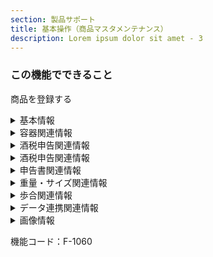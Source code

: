 ```yaml
---
section: 製品サポート
title: 基本操作（商品マスタメンテナンス）
description: Lorem ipsum dolor sit amet - 3
---
```


### この機能でできること

商品を登録する
<details>
<summary>基本情報</summary>

| 項目名           | 説明                                                         |
| ---------------- | ------------------------------------------------------------ |
| 名称             |                                                              |
| 名称変更フラグ   | 不可/可                                                      |
| フリガナ         |                                                              |
| 略称             |                                                              |
| 商品種別         | ・自社製品<br />・混和酒類<br />・控除酒類<br />・蔵内製品<br />・蔵内混和酒類<br />・蔵内控除酒類<br />・セット品<br />・仕入酒類<br />・仕入商品<br />・P箱<br />・資材<br />・原料<br />・沖特例外<br />・以外 |
| 在庫管理         | する/しない                                                            |
| 酒税管理         | する/しない                                                             |
| 商品設定パターン | （別表１）                                                      |
| 酒種             |                                                              |
| 取引             |                                                              |
| 摘要             |                                                              |

**別表１**
商品設定パターン
| パターンコード | 説明                             | 例                                                           |
| -------------- | -------------------------------- | ------------------------------------------------------------ |
| 01             | 自社製品 在庫する    酒税する    | 清酒、焼酎、ワイン、ビール                                   |
| 02             | 自社製品 在庫する    酒税しない  | 酒粕、奈良漬け、葡萄ジュース、酒ケーキ                       |
| 03             | 自社製品 在庫しない   酒税しない | 酒粕、奈良漬け、葡萄ジュース、酒ケーキ                       |
| 04             | 混和酒類 在庫する    酒税する    | 混和酒                                                       |
| 05             | 控除酒類 在庫する    酒税する    | 清酒、焼酎、ワイン、ビール                                   |
| 06             | 蔵内製品 在庫しない   酒税する   | 清酒、焼酎、ワイン、ビール                                   |
| 07             | 蔵内混和酒類 在庫しない 酒税する | 混和酒                                                       |
| 08             | 蔵内控除酒類 在庫しない 酒税する | 控除酒類                                                     |
| 09             | セット品   在庫する  酒税しない  | 自製酒、または他社酒類を含む、ギフト商品、またはＰＢ商品     |
| 10             | セット品 在庫しない   酒税しない | 自製酒、または他社酒類を含む、ギフト商品、またはＰＢ商品     |
| 11             | 仕入酒類 在庫する    酒税しない  | 他社酒類                                                     |
| 12             | 仕入酒類 在庫しない   酒税しない | 他社酒類                                                     |
| 13             | 仕入商品 在庫する    酒税しない  | 他社食品、他社グッズ                                         |
| 14             | 仕入商品 在庫しない   酒税しない | 他社食品、他社グッズ                                         |
| 15             | Ｐ箱   在庫する    酒税しない    | 新日本流通Ｐ箱、県Ｐ箱、レンタルＰ箱                         |
| 16             | Ｐ箱   在庫しない   酒税しない   | 新日本流通Ｐ箱、県Ｐ箱、レンタルＰ箱                         |
| 17             | 資材   在庫する    酒税しない    | 瓶、ラベル、キャップ、化粧箱、ダンボール                     |
| 18             | 資材   在庫しない   酒税しない   | 瓶、ラベル、キャップ、化粧箱、ダンボール                     |
| 19             | 原料   在庫する    酒税しない    | 玄米、白米、大麦、麦芽、梅、葡萄                             |
| 20             | 原料   在庫しない   酒税しない   | 玄米、白米、大麦、麦芽、梅、葡萄                             |
| 21             | 自社製品 在庫する    酒税する    | 清酒、焼酎、ワイン、ビール                                   |
| 99             | 以外   在庫しない   酒税しない   | お値引き、送料、手数料、作業費、樽保証金、樽保証金返金、メモ書き、摘要　※形のないものに限る |

</details>

<details><summary>容器関連情報</summary></details>
<details><summary>酒税申告関連情報</summary></details>
<details><summary>酒税申告関連情報</summary></details>
<details><summary>申告書関連情報</summary></details>
<details><summary>重量・サイズ関連情報</summary></details>
<details><summary>歩合関連情報</summary></details>
<details><summary>データ連携関連情報</summary></details>
<details><summary>画像情報</summary></details>


機能コード：F-1060


